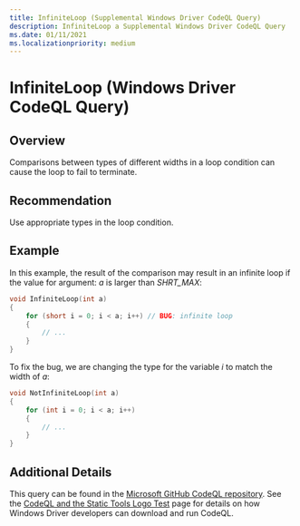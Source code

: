 ```yaml
---
title: InfiniteLoop (Supplemental Windows Driver CodeQL Query)
description: InfiniteLoop a Supplemental Windows Driver CodeQL Query
ms.date: 01/11/2021
ms.localizationpriority: medium
---
```


# InfiniteLoop (Windows Driver CodeQL Query)

## Overview

Comparisons between types of different widths in a loop condition can cause the loop to fail to terminate.

## Recommendation

Use appropriate types in the loop condition.

## Example

In this example, the result of the comparison may result in an infinite loop if the value for argument: *a* is larger than *SHRT_MAX*:

```cpp
void InfiniteLoop(int a)
{
    for (short i = 0; i < a; i++) // BUG: infinite loop
    {
        // ...
    }
}
```

To fix the bug, we are changing the type for the variable *i* to match the width of *a*:

```cpp
void NotInfiniteLoop(int a)
{
    for (int i = 0; i < a; i++) 
    {
        // ...
    }
}
```

## Additional Details

This query can be found in the [Microsoft GitHub CodeQL repository](https://github.com/microsoft/Windows-Driver-Developer-Supplemental-Tools).  See the [CodeQL and the Static Tools Logo Test](./static-tools-and-codeql.md) page for details on how Windows Driver developers can download and run CodeQL.
